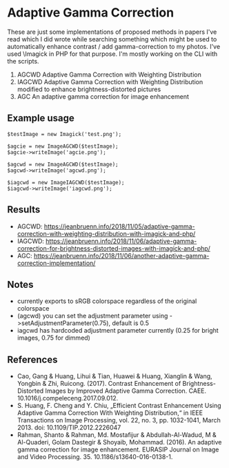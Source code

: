 # Adaptive Gamma Correction

These are just some implementations of proposed methods in papers I've read which I did wrote while searching something which might be used to automatically enhance contrast / add gamma-correction to my photos. I've used \Imagick in PHP for that purpose. I'm mostly working on the CLI with the scripts.  

1. AGCWD Adaptive Gamma Correction with Weighting Distribution
2. IAGCWD Adaptive Gamma Correction with Weighting Distribution modified to enhance brightness-distorted pictures
3. AGC An adaptive gamma correction for image enhancement

## Example usage

```
$testImage = new Imagick('test.png');

$agcie = new ImageAGCWD($testImage);
$agcie->writeImage('agcie.png');

$agcwd = new ImageAGCWD($testImage);
$agcwd->writeImage('agcwd.png');

$iagcwd = new ImageIAGCWD($testImage);
$iagcwd->writeImage('iagcwd.png');
```

## Results

* AGCWD: https://jeanbruenn.info/2018/11/05/adaptive-gamma-correction-with-weighting-distribution-with-imagick-and-php/
* IAGCWD: https://jeanbruenn.info/2018/11/06/adaptive-gamma-correction-for-brightness-distorted-images-with-imagick-and-php/
* AGC: https://jeanbruenn.info/2018/11/06/another-adaptive-gamma-correction-implementation/

## Notes

* currently exports to sRGB colorspace regardless of the original colorspace
* (agcwd) you can set the adjustment parameter using ->setAdjustmentParameter(0.75), default is 0.5
* iagcwd has hardcoded adjustment parameter currently (0.25 for bright images, 0.75 for dimmed)

## References

* Cao, Gang & Huang, Lihui & Tian, Huawei & Huang, Xianglin & Wang, Yongbin & Zhi, Ruicong. (2017). Contrast Enhancement of Brightness-Distorted Images by Improved Adaptive Gamma Correction. CAEE. 10.1016/j.compeleceng.2017.09.012.
* S. Huang, F. Cheng and Y. Chiu, „Efficient Contrast Enhancement Using Adaptive Gamma Correction With Weighting Distribution,“ in IEEE Transactions on Image Processing, vol. 22, no. 3, pp. 1032-1041, March 2013. doi: 10.1109/TIP.2012.2226047
* Rahman, Shanto & Rahman, Md. Mostafijur & Abdullah-Al-Wadud, M & Al-Quaderi, Golam Dastegir & Shoyaib, Mohammad. (2016). An adaptive gamma correction for image enhancement. EURASIP Journal on Image and Video Processing. 35. 10.1186/s13640-016-0138-1.
